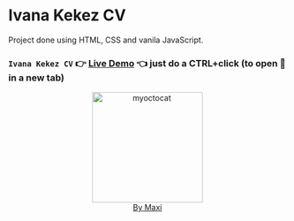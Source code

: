 # Ivana Kekez CV

Project done using HTML, CSS and vanila JavaScript.

### `Ivana Kekez CV` :point_right: [Live Demo](https://maxi69k.github.io/ivana-cv) :point_left: just do a CTRL+click (to open :link: in a new tab)

<div align="center">
<img src="https://myoctocat.com/assets/images/base-octocat.svg" alt="myoctocat" width="200">
</div>

<div align="center">
<a href="https://webdizajnmaxi.eu.org">By Maxi</a>
</div>
